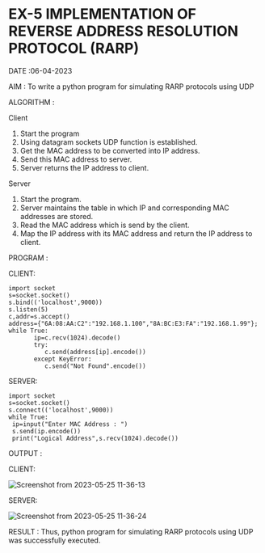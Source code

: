 # EX-5 IMPLEMENTATION OF REVERSE ADDRESS RESOLUTION PROTOCOL (RARP)

DATE :06-04-2023

AIM :
To write a python program for simulating RARP protocols using UDP


ALGORITHM :

Client
1. Start the program
2. Using datagram sockets UDP function is established.
3. Get the MAC address to be converted into IP address.
4. Send this MAC address to server.
5. Server returns the IP address to client.

Server
1. Start the program.
2. Server maintains the table in which IP and corresponding MAC addresses are stored.
3. Read the MAC address which is send by the client.
4. Map the IP address with its MAC address and return the IP address to client.


PROGRAM :

CLIENT:
```
import socket
s=socket.socket()
s.bind(('localhost',9000))
s.listen(5)
c,addr=s.accept()
address={"6A:08:AA:C2":"192.168.1.100","8A:BC:E3:FA":"192.168.1.99"};
while True:
       ip=c.recv(1024).decode()
       try:
          c.send(address[ip].encode())
       except KeyError:
          c.send("Not Found".encode())
 ```
 
SERVER:
```
import socket
s=socket.socket()
s.connect(('localhost',9000))
while True:
 ip=input("Enter MAC Address : ")
 s.send(ip.encode())
 print("Logical Address",s.recv(1024).decode())
 ```

OUTPUT : 

CLIENT: 

![Screenshot from 2023-05-25 11-36-13](https://github.com/Deeksha78/EX-5/assets/128116204/600e2bb2-3d3c-4c49-bd9f-12f0be718e6a)


SERVER:

![Screenshot from 2023-05-25 11-36-24](https://github.com/Deeksha78/EX-5/assets/128116204/c1f534f5-c483-4315-9913-0574c8bd597e)


RESULT :
Thus, python program for simulating RARP protocols using UDP was successfully executed.


